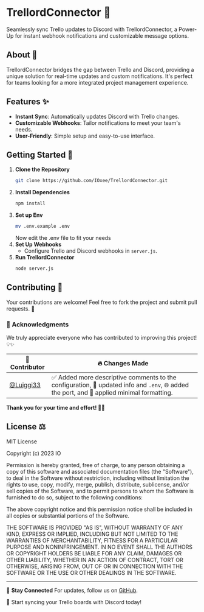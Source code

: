 
# TrellordConnector 🚀

Seamlessly sync Trello updates to Discord with TrellordConnector, a Power-Up for instant webhook notifications and customizable message options. 

## About 📖

TrellordConnector bridges the gap between Trello and Discord, providing a unique solution for real-time updates and custom notifications. It's perfect for teams looking for a more integrated project management experience.

## Features ✨
- **Instant Sync**: Automatically updates Discord with Trello changes.
- **Customizable Webhooks**: Tailor notifications to meet your team's needs.
- **User-Friendly**: Simple setup and easy-to-use interface.

## Getting Started 🌟
1. **Clone the Repository**
   ```bash
   git clone https://github.com/IOxee/TrellordConnector.git
   ```
2. **Install Dependencies**
   ```bash
   npm install
   ```
3. **Set up Env**
   ```bash
   mv .env.example .env
   ```
   Now edit the .env file to fit your needs
4. **Set Up Webhooks**
   - Configure Trello and Discord webhooks in `server.js`.
5. **Run TrellordConnector**
   ```bash
   node server.js
   ```

## Contributing 🤝  
Your contributions are welcome! Feel free to fork the project and submit pull requests. 🚀  

### 🎉 Acknowledgments  
We truly appreciate everyone who has contributed to improving this project! 💡✨  

| 👤 Contributor  | 🔥 Changes Made |
|---------------|----------------|
| [@Luiggi33](https://github.com/Luiggi33)    | ✅ Added more descriptive comments to the configuration, 📄 updated info and `.env`, 🌐 added the port, and 🎨 applied minimal formatting. |

**Thank you for your time and effort! 🙌💖**  

## License ⚖️
MIT License

Copyright (c) 2023 IO

Permission is hereby granted, free of charge, to any person obtaining a copy
of this software and associated documentation files (the "Software"), to deal
in the Software without restriction, including without limitation the rights
to use, copy, modify, merge, publish, distribute, sublicense, and/or sell
copies of the Software, and to permit persons to whom the Software is
furnished to do so, subject to the following conditions:

The above copyright notice and this permission notice shall be included in all
copies or substantial portions of the Software.

THE SOFTWARE IS PROVIDED "AS IS", WITHOUT WARRANTY OF ANY KIND, EXPRESS OR
IMPLIED, INCLUDING BUT NOT LIMITED TO THE WARRANTIES OF MERCHANTABILITY,
FITNESS FOR A PARTICULAR PURPOSE AND NONINFRINGEMENT. IN NO EVENT SHALL THE
AUTHORS OR COPYRIGHT HOLDERS BE LIABLE FOR ANY CLAIM, DAMAGES OR OTHER
LIABILITY, WHETHER IN AN ACTION OF CONTRACT, TORT OR OTHERWISE, ARISING FROM,
OUT OF OR IN CONNECTION WITH THE SOFTWARE OR THE USE OR OTHER DEALINGS IN THE
SOFTWARE.


---

🔗 **Stay Connected**
For updates, follow us on [GitHub](https://github.com/IOxee/TrellordConnector).

🎉 Start syncing your Trello boards with Discord today!

